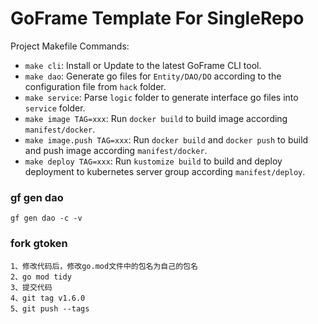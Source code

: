 # GoFrame Template For SingleRepo

Project Makefile Commands: 
- `make cli`: Install or Update to the latest GoFrame CLI tool.
- `make dao`: Generate go files for `Entity/DAO/DO` according to the configuration file from `hack` folder.
- `make service`: Parse `logic` folder to generate interface go files into `service` folder.
- `make image TAG=xxx`: Run `docker build` to build image according `manifest/docker`.
- `make image.push TAG=xxx`: Run `docker build` and `docker push` to build and push image according `manifest/docker`.
- `make deploy TAG=xxx`: Run `kustomize build` to build and deploy deployment to kubernetes server group according `manifest/deploy`.

### gf gen dao
```
gf gen dao -c -v
```
### fork gtoken
```
1、修改代码后，修改go.mod文件中的包名为自己的包名
2、go mod tidy
3、提交代码
4、git tag v1.6.0
5、git push --tags
```
